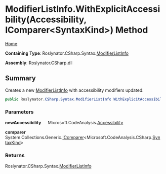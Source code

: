# ModifierListInfo\.WithExplicitAccessibility\(Accessibility, IComparer\<SyntaxKind>\) Method

[Home](../../../../../README.md)

**Containing Type**: Roslynator\.CSharp\.Syntax\.[ModifierListInfo](../README.md)

**Assembly**: Roslynator\.CSharp\.dll

## Summary

Creates a new [ModifierListInfo](../README.md) with accessibility modifiers updated\.

```csharp
public Roslynator.CSharp.Syntax.ModifierListInfo WithExplicitAccessibility(Microsoft.CodeAnalysis.Accessibility newAccessibility, System.Collections.Generic.IComparer<Microsoft.CodeAnalysis.CSharp.SyntaxKind> comparer = null)
```

### Parameters

**newAccessibility** &emsp; Microsoft\.CodeAnalysis\.[Accessibility](https://docs.microsoft.com/en-us/dotnet/api/microsoft.codeanalysis.accessibility)

**comparer** &emsp; System\.Collections\.Generic\.[IComparer](https://docs.microsoft.com/en-us/dotnet/api/system.collections.generic.icomparer-1)\<Microsoft\.CodeAnalysis\.CSharp\.[SyntaxKind](https://docs.microsoft.com/en-us/dotnet/api/microsoft.codeanalysis.csharp.syntaxkind)>

### Returns

Roslynator\.CSharp\.Syntax\.[ModifierListInfo](../README.md)

